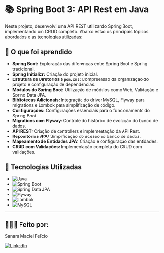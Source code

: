 # 📚 Spring Boot 3: API Rest em Java

Neste projeto, desenvolvi uma API REST utilizando Spring Boot, implementando um CRUD completo. Abaixo estão os principais tópicos abordados e as tecnologias utilizadas:

## 📌 O que foi aprendido

- **Spring Boot:** Exploração das diferenças entre Spring Boot e Spring tradicional.
- **Spring Initializr:** Criação do projeto inicial.
- **Estrutura de Diretórios e `pom.xml`:** Compreensão da organização do projeto e configuração de dependências.
- **Módulos do Spring Boot:** Utilização de módulos como Web, Validação e Spring Data JPA.
- **Bibliotecas Adicionais:** Integração do driver MySQL, Flyway para migrations e Lombok para simplificação de código.
- **Configurações:** Configurações essenciais para o funcionamento do Spring Boot.
- **Migrations com Flyway:** Controle do histórico de evolução do banco de dados.
- **API REST:** Criação de controllers e implementação da API Rest.
- **Repositórios JPA:** Simplificação do acesso ao banco de dados.
- **Mapeamento de Entidades JPA:** Criação e configuração das entidades.
- **CRUD com Validações:** Implementação completa do CRUD com validações.

## 🚀 Tecnologias Utilizadas

- ![Java](https://img.shields.io/badge/Java-ED8B00?style=for-the-badge&logo=java&logoColor=white) 
- ![Spring Boot](https://img.shields.io/badge/Spring_Boot-6DB33F?style=for-the-badge&logo=spring-boot&logoColor=white) 
- ![Spring Data JPA](https://img.shields.io/badge/Spring_Data_JPA-6DB33F?style=for-the-badge&logo=spring&logoColor=white) 
- ![Flyway](https://img.shields.io/badge/Flyway-CC0200?style=for-the-badge&logo=flyway&logoColor=white) 
- ![Lombok](https://img.shields.io/badge/Lombok-FAFAFA?style=for-the-badge&logo=lombok&logoColor=black) 
- ![MySQL](https://img.shields.io/badge/MySQL-4479A1?style=for-the-badge&logo=mysql&logoColor=white)

---
## 🧛🏽‍♀️ Feito por:
Sanara Maciel Felício

[![LinkedIn](https://img.icons8.com/color/48/linkedin.png)](https://www.linkedin.com/in/sanara-maciel-felicio-99521bb8/)
